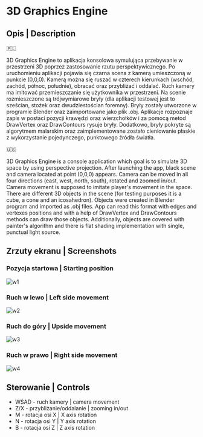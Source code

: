 # 3D Graphics Engine


## Opis | Description

:poland:

3D Graphics Engine to aplikacja konsolowa symulująca przebywanie w przestrzeni 3D poprzez zastosowanie rzutu perspektywicznego. Po uruchomieniu aplikacji pojawia się czarna scena z kamerą umieszczoną w punkcie (0,0,0). Kamerą można się ruszać w czterech kierunkach (wschód, zachód, północ, południe), obracać oraz przybliżać i oddalać. Ruch kamery ma imitować przemieszczanie się użytkownika w przestrzeni. Na scenie rozmieszczone są trójwymiarowe bryły (dla aplikacji testowej jest to sześcian, stożek oraz dwudziestościan foremny). Bryły zostały utworzone w programie Blender oraz zaimportowane jako plik .obj. Aplikacje rozpoznaje zapis w postaci pozycji krawędzi oraz wierzchołków i za pomocą metod DrawVertex oraz DrawContours rysuje bryły. Dodatkowo, bryły pokryte są algorytmem malarskim oraz zaimplementowane zostało cieniowanie płaskie z wykorzystanie pojedynczego, punktowego źródła światła.

:us:

3D Graphics Engine is a console application which goal is to simulate 3D space by using perspective projection. After launching the app, black scene and camera located at point (0,0,0) appears. Camera can be moved in all four directions (east, west, north, south), rotated and zoomed in/out. Camera movement is supposed to imitate player's movement in the space. There are different 3D objects in the scene (for testing purposes it is a cube, a cone and an icosahedron). Objects were created in Blender program and imported as .obj files. App can read this format with edges and vertexes positions and with a help of DrawVertex and DrawContours methods can draw those objects. Additionally, objects are covered with painter's algorithm and there is flat shading implementation with single, punctual light source.

## Zrzuty ekranu | Screenshots

### Pozycja startowa | Starting position
![w1](https://user-images.githubusercontent.com/43353217/155166589-e05d0b8c-5fa6-412d-9fd9-fcf62fc90b5d.PNG)

### Ruch w lewo | Left side movement
![w2](https://user-images.githubusercontent.com/43353217/155166582-035a76fb-8705-4392-816b-abce1373c7c4.PNG)

### Ruch do góry | Upside movement
![w3](https://user-images.githubusercontent.com/43353217/155166611-8e5638b9-4fb9-4b84-968e-2f5fb444224b.PNG)

### Ruch w prawo | Right side movement
![w4](https://user-images.githubusercontent.com/43353217/155166617-7f77cbe6-ea11-4520-a155-51f6ed539383.PNG)

## Sterowanie | Controls

- WSAD - ruch kamery | camera movement
- Z/X - przybliżanie/oddalanie | zooming in/out
- M - rotacja osi X | X axis rotation
- N - rotacja osi Y | Y axis rotation
- B - rotacja osi Z | Z axis rotation
